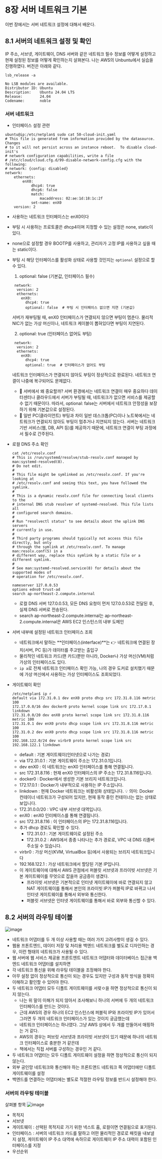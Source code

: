 # 8장 서버 네트워크 기본
이번 장에서는 서버 네트워크 설정에 대해서 배운다.
## 8.1 서버의 네트워크 설정 및 확인
IP 주소, 서브넷, 게이트웨이, DNS 서버와 같은 네트워크 필수 정보를 어떻게 설정하고 현재 설정된 정보를 어떻게 확인하는지 살펴본다.
나는 AWS의 Unbuntu에서 실습을 진행하였다.
버전은 아래와 같다.
```
lsb_release -a

No LSB modules are available.
Distributor ID: Ubuntu
Description:    Ubuntu 24.04 LTS
Release:        24.04
Codename:       noble
```
### 서버 네트워크
- 인터페이스 설정 관련
```
ubuntu@ip:/etc/netplan$ sudo cat 50-cloud-init.yaml 
# This file is generated from information provided by the datasource.  Changes
# to it will not persist across an instance reboot.  To disable cloud-init's
# network configuration capabilities, write a file
# /etc/cloud/cloud.cfg.d/99-disable-network-config.cfg with the following:
# network: {config: disabled}
network:
    ethernets:
        enX0:
            dhcp4: true
            dhcp6: false
            match:
                macaddress: 02:ae:1d:18:1c:2f
            set-name: enX0
    version: 2
```
  - 사용하는 네트워크 인터페이스는 enX0이다
  - 부팅 시 사용하는 프로토콜은 dhcp4이며 지정할 수 있는 설정은 none, static이 있다.
  - none으로 설정할 경우 BOOTP를 사용하고, 관리자가 고정 IP를 사용하고 싶을 때는 static이다.
  - 부팅 시 해당 인터페이스를 활성화 상태로 사용할 것인지는 `optional` 설정으로 할 수 있다.
    1. optional: false (기본값, 인터페이스 필수)
    ```
     network:
      version: 2
      ethernets:
        enX0:
          dhcp4: true
          optional: false  # 부팅 시 인터페이스 없으면 지연 (기본값)
    ```
    서버가 재부팅될 때, enX0 인터페이스가 연결되지 않으면 부팅이 멈춘다.
    물리적 NIC가 없는 가상 머신이나, 네트워크 케이블이 뽑혀있다면 부팅이 지연된다.
    
    2. optional: true (인터페이스 없어도 부팅)
    ```
     network:
      version: 2
      ethernets:
        enX0:
          dhcp4: true
          optional: true  # 인터페이스가 없어도 부팅
    ```
    네트워크 인터페이스가 연결되지 않아도 부팅이 정상적으로 완료된다.
    네트워크 연결이 나중에 복구되어도 문제없다.
    - 🚨 서버에서 왜 중요할까?
    서버 환경에서는 네트워크 연결이 매우 중요하다
    데이터센터나 클라우드에서 서버가 부팅될 때, 네트워크가 없으면
    서비스를 제공할 수 없기 때문이다.
    따라서, optional: false는 서버에서 네트워크 안정성을 보장하기 위해 기본값으로 설정된다.
    - 🛜 일반 PC(클라이언트) 부팅과 차이
    일반 데스크톱(PC)이나 노트북에서는 네트워크가 연결되지 않아도
    부팅이 멈추거나 지연되지 않는다.
    서버는 네트워크 기반 서비스(웹, DB, API 등)를 제공하기 때문에,
    네트워크 연결이 부팅 과정에서 필수로 간주된다.
- 로컬 DNS 주소 확인
  ```
  cat /etc/resolv.conf
  # This is /run/systemd/resolve/stub-resolv.conf managed by man:systemd-resolved(8).
  # Do not edit.
  #
  # This file might be symlinked as /etc/resolv.conf. If you're looking at
  # /etc/resolv.conf and seeing this text, you have followed the symlink.
  #
  # This is a dynamic resolv.conf file for connecting local clients to the
  # internal DNS stub resolver of systemd-resolved. This file lists all
  # configured search domains.
  #
  # Run "resolvectl status" to see details about the uplink DNS servers
  # currently in use.
  #
  # Third party programs should typically not access this file directly, but only
  # through the symlink at /etc/resolv.conf. To manage man:resolv.conf(5) in a
  # different way, replace this symlink by a static file or a different symlink.
  #
  # See man:systemd-resolved.service(8) for details about the supported modes of
  # operation for /etc/resolv.conf.

  nameserver 127.0.0.53
  options edns0 trust-ad
  search ap-northeast-2.compute.internal
  ```
  - 로컬 DNS 서버 127.0.0.53, 모든 DNS 요청이 먼저 127.0.0.53로 전달된 후, 실제 DNS 서버로 전송된다.
  - search ap-northeast-2.compute.internal는 ap-northeast-2.compute.internal은 AWS EC2 인스턴스의 내부 도메인
- 서버 내부에 설정된 네트워크 인터페이스 조회
  - 네트워크에서 말하는 **인터페이스(interface)**는 👉 네트워크에 연결된 장치(서버, PC 등)가 데이터를 주고받는 출입구
  - 물리적인 네트워크 카드(랜 카드)뿐만 아니라, Docker나 가상 머신(VM)처럼 가상의 인터페이스도 있다.
  - ```ip a```로 전체 네트워크 인터페이스 확인 가능, 나의 경우 도커로 설치했기 때문에 가상 머신에서 사용하는 가상 인터페이스도 조회되었다. 
- 게이트웨이 확인
  ```
  /etc/netplan$ ip r
  default via 172.31.0.1 dev enX0 proto dhcp src 172.31.8.116 metric 100 
  172.17.0.0/16 dev docker0 proto kernel scope link src 172.17.0.1 linkdown 
  172.31.0.0/20 dev enX0 proto kernel scope link src 172.31.8.116 metric 100 
  172.31.0.1 dev enX0 proto dhcp scope link src 172.31.8.116 metric 100 
  172.31.0.2 dev enX0 proto dhcp scope link src 172.31.8.116 metric 100 
  192.168.122.0/24 dev virbr0 proto kernel scope link src 192.168.122.1 linkdown 
  ```
  - default : 기본 게이트웨이(인터넷으로 나가는 경로)
  - via 172.31.0.1 : 기본 게이트웨이 주소는 172.31.0.1입니다.
  - dev enX0 : 이 네트워크는 enX0 인터페이스를 통해 연결됩니다.
  - src 172.31.8.116 : 현재 enX0 인터페이스의 IP 주소는 172.31.8.116입니다.
  - docker0 : Docker에서 생성한 기본 브리지 네트워크입니다.
  - 172.17.0.1 : Docker가 내부적으로 사용하는 IP 주소입니다.
  - linkdown : 현재 Docker 네트워크는 비활성화 상태입니다. 💡 의미: Docker 컨테이너 네트워크가 구성되어 있지만, 현재 동작 중인 컨테이너는 없는 상태로 보입니다.
  - 172.31.0.0/20 : VPC 내부 서브넷 대역입니다.
  - enX0 : enX0 인터페이스를 통해 연결됩니다.
  - src 172.31.8.116 : 이 인터페이스의 IP는 172.31.8.116입니다.
  - 추가 dhcp 경로도 확인할 수 있다.
    - 172.31.0.1 : 기본 게이트웨이로 설정된 주소
    - 172.31.0.2 : AWS에서 종종 나타나는 추가 경로로, VPC 내 DNS 리졸버 주소일 수 있습니다.
  - virbr0 : 가상 머신(KVM, VirtualBox 등)에서 사용되는 브리지 네트워크입니다
  - 192.168.122.1 : 가상 네트워크에서 할당된 기본 IP입니다.
  - 이 게이트웨이에 대해서 AWS 관점에서 퍼블릿 서브넷과 프라이빗 서브넷은 기본 게이트웨이를 무엇으로 잡을까 궁금증이 생겼다.
    - 프라이빗 서브넷은 기본적으로 인터넷 게이트웨이에 바로 연결되지 않고 NAT 게이트웨이를 통해서 본인의 프라이빗 IP가 퍼블릭 IP로 바뀌고 나서 인터넷 게이트웨이를 통해서 외부와 통신한다.
    - 퍼블릿 서브넷은 인터넷 게이트웨이를 통해서 바로 외부와 통신할 수 있다.
## 8.2 서버의 라우팅 테이블
![image](https://github.com/user-attachments/assets/a1c9078e-d3ce-4553-acb7-e933c80dbf11)
- 네트워크 어댑터를 두 개 이상 사용할 때는 여러 가지 고려사항이 생길 수 있다.
- 웹용 프톤트엔드, 데이터 저장 및 처리용 백엔드 네트워크를 별도로 디자인하는 경우, 이런 형태의 네트워크가 사용될 수 있다.
- 웹 서버에 웹 서비스 제공용 프론트엔트 네트워크 어댑터와 데이터베이스 접근용 백엔드 네트워크 어댑터를 설치하면
- 각 네트워크 통신을 위해 라우팅 테이블을 조정해야 한다.
- 아무 설정 없이 정상적으로 통신이 되는 경우도 있지만 구성과 동작 방식을 정확히 이해하고 활인할 수 있어야 한다.
- 두 네트워크 어댑터 모두 디폴트 게이트웨이를 서렂ㅇ을 하면 정상적으로 통신이 되지 않는다.
  - 나는 위 말이 이해가 되지 않아서 조사해보니 하나의 서버에 두 개의 네트워크 인터페이스를 만드는 것이다.
  - 근데 AWS의 경우 하나의 EC2 인스턴스에 퍼블릭 IP와 프라이빗 IP가 있어서 그러면 두 개의 네트워크 인터페이스가 있는 것이지 궁금했는데
  - 네트워크 인터페이스는 하나였다. 그냥 AWS 상에서 두 개를 만들어서 매핑하는 거 같다.
  - AWS의 경우는 퍼브릿 서브넷과 프라이빗 서브넷이 있기 때문에 하나의 네트워크 인터페이스로 충분한 거 같은데
  - 책에서는 직접 서버를 구성하는 경우인 거 같다.
- 두 네트워크 어댑터는 모두 디폴트 게이트웨이 설정을 하면 정상적으로 통신이 되지 않는다.
- 외부 공인망 네트워크와 통신해야 하는 프론트앤드 네트워크 쪽 어댑터에만 디폴트 게이트웨이를 설정
- 백엔드를 연결하는 어댑터에는 별도로 적절한 라우팅 정보를 반드시 설정해야 한다.
### 서버의 라우팅 테이블
살펴볼 항목
![image](https://github.com/user-attachments/assets/5f4dba98-7063-44c7-9c63-2d25c0aded60)
- 목적지
- 서브넷
- 게이트웨이 : 선택된 목적지로 가기 위한 넥스트 홉, 로컬이면 연결됨으로 표기된다. 
- 인터페이스 : 서버의 네트워크 카드를 말하고 어떤 물리적인 경로로 패킷을 내보낼지 설정, 게이트웨이 IP 주소 대역에 속하므로 게이트웨이 IP 주소 대력이 포함된 인터페이스를 지정
- 우선순위


